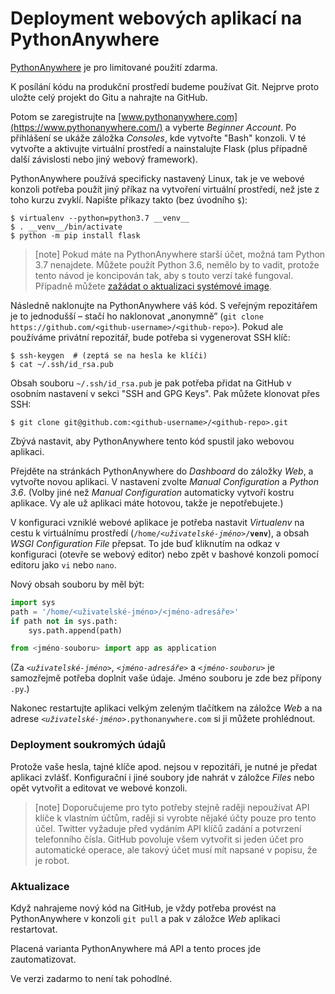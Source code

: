 Deployment webových aplikací na PythonAnywhere
==============================================

[PythonAnywhere] je pro limitované použití zdarma.

K posílání kódu na produkční prostředí budeme používat Git.
Nejprve proto uložte celý projekt do Gitu a nahrajte na GitHub.

Potom se zaregistrujte na
[www.pythonanywhere.com](https://www.pythonanywhere.com/) a vyberte
*Beginner Account*.
Po přihlášení se ukáže záložka *Consoles*, kde vytvořte "Bash" konzoli.
V té vytvořte a aktivujte virtuální prostředí a nainstalujte Flask (plus
případně další závislosti nebo jiný webový framework).

PythonAnywhere používá specificky nastavený Linux,
tak je ve webové konzoli potřeba použít jiný příkaz
na vytvoření virtuální prostředí, než jste z toho kurzu zvyklí.
Napište příkazy takto (bez úvodního `$`):

```console
$ virtualenv --python=python3.7 __venv__
$ . __venv__/bin/activate
$ python -m pip install flask
```

> [note]
> Pokud máte na PythonAnywhere starší účet, možná tam Python 3.7 nenajdete.
> Můžete použít Python 3.6, nemělo by to vadit, protože tento návod je
> koncipován tak, aby s touto verzí také fungoval.
> Případně můžete [zažádat o aktualizaci systémové
> image](https://www.pythonanywhere.com/forums/topic/12878/#id_post_52160).


Následně naklonujte na PythonAnywhere váš kód.
S veřejným repozitářem je to jednodušší – stačí ho naklonovat „anonymně”
(`git clone https://github.com/<github-username>/<github-repo>`).
Pokud ale používáme privátní repozitář, bude potřeba si vygenerovat SSH klíč:

```console
$ ssh-keygen  # (zeptá se na hesla ke klíči)
$ cat ~/.ssh/id_rsa.pub
```

Obsah souboru `~/.ssh/id_rsa.pub` je pak potřeba přidat na GitHub v osobním
nastavení v sekci "SSH and GPG Keys".
Pak můžete klonovat přes SSH:

```console
$ git clone git@github.com:<github-username>/<github-repo>.git
```

Zbývá nastavit, aby PythonAnywhere tento kód spustil jako webovou aplikaci.

Přejděte na stránkách PythonAnywhere do *Dashboard* do záložky *Web*,
a vytvořte novou aplikaci.
V nastavení zvolte *Manual Configuration* a *Python 3.6*.
(Volby jiné než *Manual Configuration* automaticky vytvoří kostru aplikace.
Vy ale už aplikaci máte hotovou, takže je nepotřebujete.)

V konfiguraci vzniklé webové aplikace je potřeba nastavit *Virtualenv*
na cestu k virtuálnímu prostředí (<code>/home/<var>&lt;uživatelské-jméno&gt;</var>/__venv__</code>),
a obsah *WSGI Configuration File* přepsat.
To jde buď kliknutím na odkaz v konfiguraci (otevře se webový editor)
nebo zpět v bashové konzoli pomocí editoru jako `vi` nebo `nano`.

Nový obsah souboru by měl být:

```python
import sys
path = '/home/<uživatelské-jméno>/<jméno-adresáře>'
if path not in sys.path:
    sys.path.append(path)

from <jméno-souboru> import app as application
```

(Za <code><var>&lt;uživatelské-jméno&gt;</var></code>,
<code><var>&lt;jméno-adresáře&gt;</var></code> a
<code><var>&lt;jméno-souboru&gt;</var></code>
je samozřejmě potřeba doplnit
vaše údaje. Jméno souboru je zde bez přípony `.py`.)

Nakonec restartujte aplikaci velkým zeleným tlačítkem na záložce *Web*
a na adrese <code><var>&lt;uživatelské-jméno&gt;</var>.pythonanywhere.com</code>
si ji můžete prohlédnout.

[PythonAnywhere]: https://www.pythonanywhere.com/

### Deployment soukromých údajů

Protože vaše hesla, tajné klíče apod. nejsou v repozitáři, je nutné je předat
aplikaci zvlášť.
Konfigurační i jiné soubory jde nahrát v záložce *Files* nebo opět vytvořit
a editovat ve webové konzoli.

> [note]
> Doporučujeme pro tyto potřeby stejně raději nepoužívat API klíče
> k vlastním účtům, raději si vyrobte nějaké účty pouze pro tento účel.
> Twitter vyžaduje před vydáním API klíčů zadání a potvrzení telefonního čísla.
> GitHub povoluje všem vytvořit si jeden účet pro automatické operace, ale
> takový účet musí mít napsané v popisu, že je robot.


### Aktualizace

Když nahrajeme nový kód na GitHub, je vždy potřeba provést na PythonAnywhere
v konzoli `git pull` a pak v záložce *Web* aplikaci restartovat.

Placená varianta PythonAnywhere má API a tento proces jde zautomatizovat.

Ve verzi zadarmo to není tak pohodlné.
